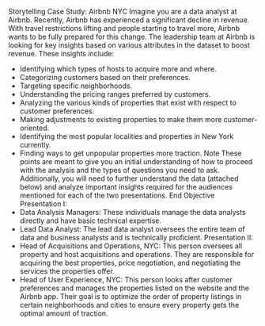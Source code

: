 Storytelling Case Study: Airbnb NYC
Imagine you are a data analyst at Airbnb. Recently, Airbnb has experienced a significant decline in revenue. With travel restrictions lifting and people starting to travel more, Airbnb wants to be fully prepared for this change.
The leadership team at Airbnb is looking for key insights based on various attributes in the dataset to boost revenue. These insights include:
* Identifying which types of hosts to acquire more and where.
* Categorizing customers based on their preferences.
* Targeting specific neighborhoods.
* Understanding the pricing ranges preferred by customers.
* Analyzing the various kinds of properties that exist with respect to customer preferences.
* Making adjustments to existing properties to make them more customer-oriented.
* Identifying the most popular localities and properties in New York currently.
* Finding ways to get unpopular properties more traction.
Note
These points are meant to give you an initial understanding of how to proceed with the analysis and the types of questions you need to ask. Additionally, you will need to further understand the data (attached below) and analyze important insights required for the audiences mentioned for each of the two presentations.
End Objective
Presentation I:
* Data Analysis Managers: These individuals manage the data analysts directly and have basic technical expertise.
* Lead Data Analyst: The lead data analyst oversees the entire team of data and business analysts and is technically proficient.
Presentation II:
* Head of Acquisitions and Operations, NYC: This person oversees all property and host acquisitions and operations. They are responsible for acquiring the best properties, price negotiation, and negotiating the services the properties offer.
* Head of User Experience, NYC: This person looks after customer preferences and manages the properties listed on the website and the Airbnb app. Their goal is to optimize the order of property listings in certain neighborhoods and cities to ensure every property gets the optimal amount of traction.


